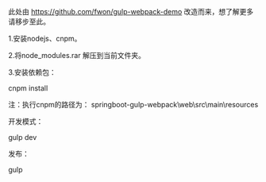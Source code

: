此处由 https://github.com/fwon/gulp-webpack-demo 改造而来，想了解更多请移步至此。

1.安装nodejs、cnpm。

2.将node_modules.rar 解压到当前文件夹。

3.安装依赖包：

cnpm install

注：执行cnpm的路径为： springboot-gulp-webpack\web\src\main\resources

开发模式：

gulp dev

发布：

gulp
